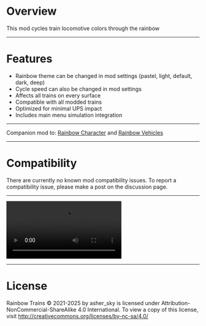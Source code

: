 # Overview
This mod cycles train locomotive colors through the rainbow

----------
# Features
- Rainbow theme can be changed in mod settings (pastel, light, default, dark, deep)
- Cycle speed can also be changed in mod settings
- Affects all trains on every surface
- Compatible with all modded trains
- Optimized for minimal UPS impact
- Includes main menu simulation integration

---------------
Companion mod to: [Rainbow Character](https://mods.factorio.com/mod/rainbow-character) and [Rainbow Vehicles](https://mods.factorio.com/mod/rainbow-vehicles)

---------------------
# Compatibility
There are currently no known mod compatibility issues. To report a compatibility issue, please make a post on the discussion page. 

-----------------------

![example gif](https://github.com/jingleheimer-schmidt/imgs/blob/primary/Screen%20Recording%202021-11-29%20at%2023.29.39.mp4?raw=true)

----------------------------
# License
Rainbow Trains © 2021-2025 by asher_sky is licensed under Attribution-NonCommercial-ShareAlike 4.0 International. 
To view a copy of this license, visit http://creativecommons.org/licenses/by-nc-sa/4.0/